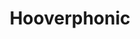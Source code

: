 ---
title: "Hooverphonic"
summary: "Hooverphonic is a belgian band that was established in 1995. Although they were initially characterized as a trip-hop group, they quickly broadened their sound to the point that they could no longer be categorized in a single genre. The band's original name was Hoover, but they eventually changed it to Hooverphonic because other bands were already using the Hoover moniker, they also wanted to avoid any legal concerns with the popular vacuum cleaner company. Hooverphonic's lineup has consisted of bassist Alex Callier, guitarist Raymond Geerts, and a number of lead singers. Among them were Liesje Sadonius , Geike Arnaert , Noémie Wolfs , and Luka Cruysberghs ."
image: "hooverphonic.jpg"
apple_music_artist_url: "https://music.apple.com/gb/artist/hooverphonic/475672"
---